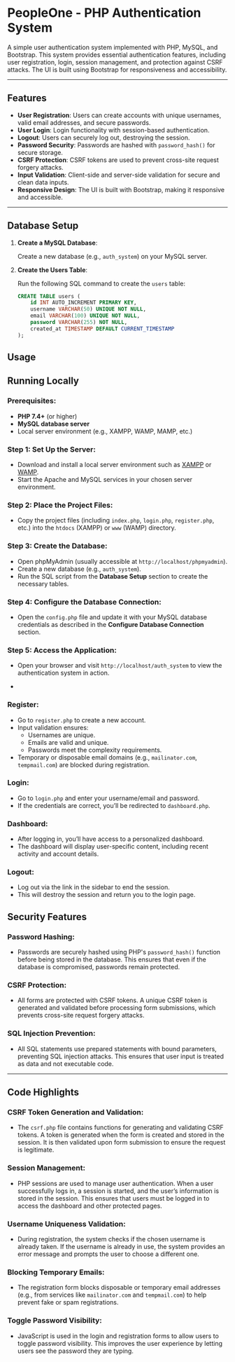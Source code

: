 # PeopleOne - PHP Authentication System

A simple user authentication system implemented with PHP, MySQL, and Bootstrap. This system provides essential authentication features, including user registration, login, session management, and protection against CSRF attacks. The UI is built using Bootstrap for responsiveness and accessibility.

---

## Features

- **User Registration**: Users can create accounts with unique usernames, valid email addresses, and secure passwords.
- **User Login**: Login functionality with session-based authentication.
- **Logout**: Users can securely log out, destroying the session.
- **Password Security**: Passwords are hashed with `password_hash()` for secure storage.
- **CSRF Protection**: CSRF tokens are used to prevent cross-site request forgery attacks.
- **Input Validation**: Client-side and server-side validation for secure and clean data inputs.
- **Responsive Design**: The UI is built with Bootstrap, making it responsive and accessible.

---

## Database Setup

1. **Create a MySQL Database**:
   
   Create a new database (e.g., `auth_system`) on your MySQL server.

2. **Create the Users Table**:

   Run the following SQL command to create the `users` table:

   ```sql
   CREATE TABLE users (
       id INT AUTO_INCREMENT PRIMARY KEY,
       username VARCHAR(50) UNIQUE NOT NULL,
       email VARCHAR(100) UNIQUE NOT NULL,
       password VARCHAR(255) NOT NULL,
       created_at TIMESTAMP DEFAULT CURRENT_TIMESTAMP
   );
## Usage


## Running Locally

### Prerequisites:
- **PHP 7.4+** (or higher)
- **MySQL database server**
- Local server environment (e.g., XAMPP, WAMP, MAMP, etc.)

### Step 1: Set Up the Server:
- Download and install a local server environment such as [XAMPP](https://www.apachefriends.org/index.html) or [WAMP](https://www.wampserver.com/).
- Start the Apache and MySQL services in your chosen server environment.

### Step 2: Place the Project Files:
- Copy the project files (including `index.php`, `login.php`, `register.php`, etc.) into the `htdocs` (XAMPP) or `www` (WAMP) directory.

### Step 3: Create the Database:
- Open phpMyAdmin (usually accessible at `http://localhost/phpmyadmin`).
- Create a new database (e.g., `auth_system`).
- Run the SQL script from the **Database Setup** section to create the necessary tables.

### Step 4: Configure the Database Connection:
- Open the `config.php` file and update it with your MySQL database credentials as described in the **Configure Database Connection** section.

### Step 5: Access the Application:
- Open your browser and visit `http://localhost/auth_system` to view the authentication system in action.

- 
### Register:

- Go to `register.php` to create a new account.
- Input validation ensures:
  - Usernames are unique.
  - Emails are valid and unique.
  - Passwords meet the complexity requirements.
- Temporary or disposable email domains (e.g., `mailinator.com`, `tempmail.com`) are blocked during registration.

### Login:

- Go to `login.php` and enter your username/email and password.
- If the credentials are correct, you’ll be redirected to `dashboard.php`.

### Dashboard:

- After logging in, you’ll have access to a personalized dashboard.
- The dashboard will display user-specific content, including recent activity and account details.

### Logout:

- Log out via the link in the sidebar to end the session.
- This will destroy the session and return you to the login page.

## Security Features

### Password Hashing:
- Passwords are securely hashed using PHP's `password_hash()` function before being stored in the database. This ensures that even if the database is compromised, passwords remain protected.

### CSRF Protection:
- All forms are protected with CSRF tokens. A unique CSRF token is generated and validated before processing form submissions, which prevents cross-site request forgery attacks.

### SQL Injection Prevention:
- All SQL statements use prepared statements with bound parameters, preventing SQL injection attacks. This ensures that user input is treated as data and not executable code.

---

## Code Highlights

### CSRF Token Generation and Validation:
- The `csrf.php` file contains functions for generating and validating CSRF tokens. A token is generated when the form is created and stored in the session. It is then validated upon form submission to ensure the request is legitimate.

### Session Management:
- PHP sessions are used to manage user authentication. When a user successfully logs in, a session is started, and the user’s information is stored in the session. This ensures that users must be logged in to access the dashboard and other protected pages.

### Username Uniqueness Validation:
- During registration, the system checks if the chosen username is already taken. If the username is already in use, the system provides an error message and prompts the user to choose a different one.

### Blocking Temporary Emails:
- The registration form blocks disposable or temporary email addresses (e.g., from services like `mailinator.com` and `tempmail.com`) to help prevent fake or spam registrations.

### Toggle Password Visibility:
- JavaScript is used in the login and registration forms to allow users to toggle password visibility. This improves the user experience by letting users see the password they are typing.
